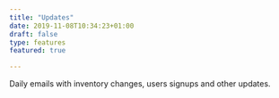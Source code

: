 ```yaml
---
title: "Updates"
date: 2019-11-08T10:34:23+01:00
draft: false
type: features
featured: true

---
```


Daily emails with inventory changes, users signups and other updates. 